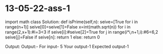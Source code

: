 # 13-05-22-ass-1
import math
class Solution:
    def isPrime(self,n):
        seive=[True for i in range(n+1)]
        seive[0]=seive[1]=False
        x=int(math.sqrt(n))
        for i in range(2,x+1):#i=3<3
            if seive[i]:#seive[2]=True
                for j in range(i*i,n+1,i):#6<6,2
                    seive[j]=False
            if seive[n]:
                return 1
            else:
                return 0

Output:
Output:-
For input- 5
Your output-1
Expected output-1
